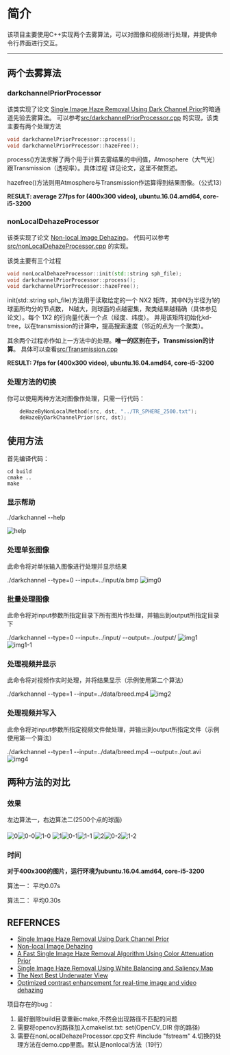# 简介
该项目主要使用C++实现两个去雾算法，可以对图像和视频进行处理，并提供命令行界面进行交互。

---
## 两个去雾算法
### darkchannelPriorProcessor
该类实现了论文 [Single Image Haze Removal Using Dark Channel Prior](https://www.ncbi.nlm.nih.gov/pubmed/20820075)的暗通道先验去雾算法。
可以参考[src/darkchannelPriorProcessor.cpp](https://github.com/Sar-Kerson/dehazeProcessor/blob/master/src/darkchannelPriorProcessor.cpp)
的实现，该类主要有两个处理方法
```c++
void darkchannelPriorProcessor::process();
void darkchannelPriorProcessor::hazeFree();
```
process()方法求解了两个用于计算去雾结果的中间值，Atmosphere（大气光）跟Transmission（透视率）。具体过程
详见论文，这里不做赘述。

hazefree()方法则用Atmosphere与Transmission作运算得到结果图像。（公式13）

**RESULT: average 27fps for (400x300 video), ubuntu.16.04.amd64, core-i5-3200**

### nonLocalDehazeProcessor
该类实现了论文 [Non-local Image Dehazing](http://ieeexplore.ieee.org/document/7780554/?arnumber=7780554)。
代码可以参考[src/nonLocalDehazeProcessor.cpp](https://github.com/Sar-Kerson/dehazeProcessor/blob/master/src/nonLocalDehazeProcessor.cpp)
的实现。

该类主要有三个过程
```c++
void nonLocalDehazeProcessor::init(std::string sph_file);
void darkchannelPriorProcessor::process();
void darkchannelPriorProcessor::hazeFree();
```
init(std::string sph_file)方法用于读取给定的一个 NX2 矩阵，其中N为半径为1的球面所均分的节点数，
N越大，则球面的点越密集，聚类结果越精确（具体参见论文）。每个 1X2 的行向量代表一个点（经度、纬度）。
并用该矩阵初始化kd-tree，以在transmission的计算中，提高搜索速度（邻近的点为一个聚类）。

其余两个过程亦作如上一方法中的处理。**唯一的区别在于，Transmission的计算**。
具体可以查看[src/Transmission.cpp](https://github.com/Sar-Kerson/dehazeProcessor/blob/master/src/Transmission.cpp)

**RESULT: 7fps for (400x300 video), ubuntu.16.04.amd64, core-i5-3200**

### 处理方法的切换
你可以使用两种方法对图像作处理，只需一行代码：
```C++
	deHazeByNonLocalMethod(src, dst, "../TR_SPHERE_2500.txt");
	deHazeByDarkChannelPrior(src, dst);
```

## 使用方法
首先编译代码：
```
cd build
cmake ..
make
```
### 显示帮助
./darkchannel --help

![help](./img/help.png)
### 处理单张图像
此命令将对单张输入图像进行处理并显示结果

./darkchannel --type=0 --input=../input/a.bmp 
![img0](./img/img0.png)

### 批量处理图像
此命令将对input参数所指定目录下所有图片作处理，并输出到output所指定目录下

./darkchannel --type=0 --input=../input/ --output=../output/
![img1](./img/img1.png)
![img1-1](./img/img1-1.png)

### 处理视频并显示
此命令将对视频作实时处理，并将结果显示（示例使用第二个算法）

./darkchannel --type=1 --input=../data/breed.mp4
![img2](./img/img2.png)

### 处理视频并写入
此命令将对input参数所指定视频文件做处理，并输出到output所指定文件（示例使用第一个算法）

./darkchannel --type=1 --input=../data/breed.mp4 --output=./out.avi
![img4](./img/img4.png)

## 两种方法的对比
### 效果
左边算法一，右边算法二(2500个点的球面)
#### 
![0](./input/f.jpg)![0-0](./output1/f.jpg)![1-0](./output2/f.jpg)
![1](./input/d.jpg)![0-1](./output1/d.jpg)![1-1](./output2/d.jpg)
![2](./input/forest.jpg)![0-2](./output1/forest.jpg)![1-2](./output2/forest.jpg)
### 时间
**对于400x300的图片，运行环境为ubuntu.16.04.amd64, core-i5-3200**

算法一：
平均0.07s

算法二：
平均0.30s
## REFERNCES
- [Single Image Haze Removal Using Dark Channel Prior](https://www.ncbi.nlm.nih.gov/pubmed/20820075)
- [Non-local Image Dehazing](http://ieeexplore.ieee.org/document/7780554/?arnumber=7780554)
- [A Fast Single Image Haze Removal Algorithm Using Color Attenuation Prior](http://ieeexplore.ieee.org/abstract/document/7128396/)
- [Single Image Haze Removal Using White Balancing and Saliency Map](http://www.sciencedirect.com/science/article/pii/S1877050915000435)
- [The Next Best Underwater View](http://ieeexplore.ieee.org/document/7780778/)
- [Optimized contrast enhancement for real-time image and video dehazing](http://www.sciencedirect.com/science/article/pii/S1047320313000242)






项目存在的bug：
1. 最好删除build目录重新cmake,不然会出现路径不匹配的问题
2. 需要将opencv的路径加入cmakelist.txt:
set(OpenCV_DIR 你的路径)
3. 需要在nonLocalDehazeProcessor.cpp文件
#include "fstream"
4.切换的处理方法在demo.cpp里面。默认是nonlocal方法（19行）

